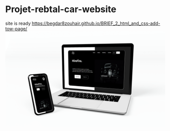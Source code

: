 # Projet-rebtal-car-website
  site is ready  https://begdar8zouhair.github.io/BRIEF_2_html_and_css-add-tow-page/
<img src="homepage.png"/>
